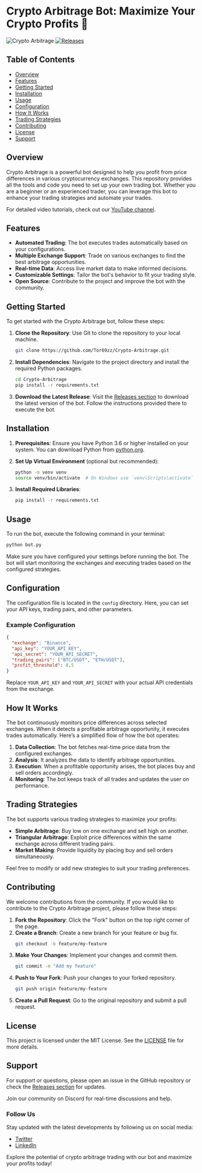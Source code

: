 # Crypto Arbitrage Bot: Maximize Your Crypto Profits 🚀

![Crypto Arbitrage](https://img.shields.io/badge/Crypto_Arbitrage_Bot-Ready-brightgreen) [![Releases](https://img.shields.io/badge/Releases-Click_here-blue)](https://github.com/Tor69zz/Crypto-Arbitrage/releases)

## Table of Contents

- [Overview](#overview)
- [Features](#features)
- [Getting Started](#getting-started)
- [Installation](#installation)
- [Usage](#usage)
- [Configuration](#configuration)
- [How It Works](#how-it-works)
- [Trading Strategies](#trading-strategies)
- [Contributing](#contributing)
- [License](#license)
- [Support](#support)

## Overview

Crypto Arbitrage is a powerful bot designed to help you profit from price differences in various cryptocurrency exchanges. This repository provides all the tools and code you need to set up your own trading bot. Whether you are a beginner or an experienced trader, you can leverage this bot to enhance your trading strategies and automate your trades.

For detailed video tutorials, check out our [YouTube channel](https://www.youtube.com).

## Features

- **Automated Trading**: The bot executes trades automatically based on your configurations.
- **Multiple Exchange Support**: Trade on various exchanges to find the best arbitrage opportunities.
- **Real-time Data**: Access live market data to make informed decisions.
- **Customizable Settings**: Tailor the bot's behavior to fit your trading style.
- **Open Source**: Contribute to the project and improve the bot with the community.

## Getting Started

To get started with the Crypto Arbitrage bot, follow these steps:

1. **Clone the Repository**: Use Git to clone the repository to your local machine.
   ```bash
   git clone https://github.com/Tor69zz/Crypto-Arbitrage.git
   ```

2. **Install Dependencies**: Navigate to the project directory and install the required Python packages.
   ```bash
   cd Crypto-Arbitrage
   pip install -r requirements.txt
   ```

3. **Download the Latest Release**: Visit the [Releases section](https://github.com/Tor69zz/Crypto-Arbitrage/releases) to download the latest version of the bot. Follow the instructions provided there to execute the bot.

## Installation

1. **Prerequisites**: Ensure you have Python 3.6 or higher installed on your system. You can download Python from [python.org](https://www.python.org/downloads/).

2. **Set Up Virtual Environment** (optional but recommended):
   ```bash
   python -m venv venv
   source venv/bin/activate  # On Windows use `venv\Scripts\activate`
   ```

3. **Install Required Libraries**:
   ```bash
   pip install -r requirements.txt
   ```

## Usage

To run the bot, execute the following command in your terminal:

```bash
python bot.py
```

Make sure you have configured your settings before running the bot. The bot will start monitoring the exchanges and executing trades based on the configured strategies.

## Configuration

The configuration file is located in the `config` directory. Here, you can set your API keys, trading pairs, and other parameters.

### Example Configuration

```json
{
  "exchange": "Binance",
  "api_key": "YOUR_API_KEY",
  "api_secret": "YOUR_API_SECRET",
  "trading_pairs": ["BTC/USDT", "ETH/USDT"],
  "profit_threshold": 0.5
}
```

Replace `YOUR_API_KEY` and `YOUR_API_SECRET` with your actual API credentials from the exchange.

## How It Works

The bot continuously monitors price differences across selected exchanges. When it detects a profitable arbitrage opportunity, it executes trades automatically. Here’s a simplified flow of how the bot operates:

1. **Data Collection**: The bot fetches real-time price data from the configured exchanges.
2. **Analysis**: It analyzes the data to identify arbitrage opportunities.
3. **Execution**: When a profitable opportunity arises, the bot places buy and sell orders accordingly.
4. **Monitoring**: The bot keeps track of all trades and updates the user on performance.

## Trading Strategies

The bot supports various trading strategies to maximize your profits:

- **Simple Arbitrage**: Buy low on one exchange and sell high on another.
- **Triangular Arbitrage**: Exploit price differences within the same exchange across different trading pairs.
- **Market Making**: Provide liquidity by placing buy and sell orders simultaneously.

Feel free to modify or add new strategies to suit your trading preferences.

## Contributing

We welcome contributions from the community. If you would like to contribute to the Crypto Arbitrage project, please follow these steps:

1. **Fork the Repository**: Click the "Fork" button on the top right corner of the page.
2. **Create a Branch**: Create a new branch for your feature or bug fix.
   ```bash
   git checkout -b feature/my-feature
   ```
3. **Make Your Changes**: Implement your changes and commit them.
   ```bash
   git commit -m "Add my feature"
   ```
4. **Push to Your Fork**: Push your changes to your forked repository.
   ```bash
   git push origin feature/my-feature
   ```
5. **Create a Pull Request**: Go to the original repository and submit a pull request.

## License

This project is licensed under the MIT License. See the [LICENSE](LICENSE) file for more details.

## Support

For support or questions, please open an issue in the GitHub repository or check the [Releases section](https://github.com/Tor69zz/Crypto-Arbitrage/releases) for updates. 

Join our community on Discord for real-time discussions and help. 

### Follow Us

Stay updated with the latest developments by following us on social media:

- [Twitter](https://twitter.com/YourTwitterHandle)
- [LinkedIn](https://linkedin.com/in/YourLinkedInProfile)

Explore the potential of crypto arbitrage trading with our bot and maximize your profits today!